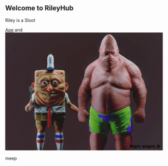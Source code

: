 ## Welcome to RileyHub

Riley is a Sloot

[Ape](https://o8ocorbino8o.github.io/) and ![Image](spong1.jpg)

meep
